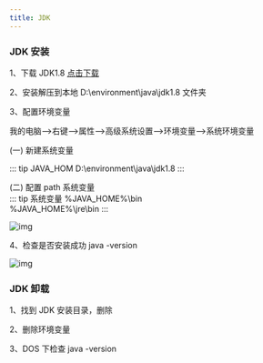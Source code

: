 ```yaml
---
title: JDK
---
```

### JDK 安装

1、下载 JDK1.8 <a href="http://8.134.87.201:9999/f/8618c05e63af47e9988a/?dl=1">点击下载</a>

2、安装解压到本地 D:\environment\java\jdk1.8 文件夹

3、配置环境变量

我的电脑-->右键-->属性-->高级系统设置-->环境变量-->系统环境变量

(一) 新建系统变量 <br />

::: tip JAVA_HOM
D:\environment\java\jdk1.8
:::

(二) 配置 path 系统变量 <br />
::: tip 系统变量
%JAVA_HOME%\bin  <br />
%JAVA_HOME%\jre\bin
:::

![img](/img/env/jdk-2.png)

4、检查是否安装成功 java -version

![img](/img/env/jdk-3.png)

### JDK 卸载

1、找到 JDK 安装目录，删除

2、删除环境变量

3、DOS 下检查 java -version
